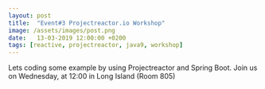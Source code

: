 ```yaml
---
layout: post
title:  "Event#3 Projectreactor.io Workshop"
image: /assets/images/post.png
date:   13-03-2019 12:00:00 +0200
tags: [reactive, projectreactor, java9, workshop]
---
```

Lets coding some example by using Projectreactor and Spring Boot.
Join us on Wednesday, at 12:00 in Long Island (Room 805)